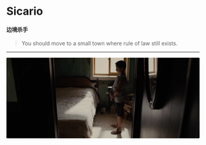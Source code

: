 # Sicario

#### 边境杀手

> You should move to a small town where rule of law still exists.

---

![](/res/sicario.jpg)